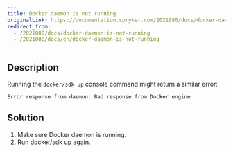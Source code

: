 ```yaml
---
title: Docker daemon is not running
originalLink: https://documentation.spryker.com/2021080/docs/docker-daemon-is-not-running
redirect_from:
  - /2021080/docs/docker-daemon-is-not-running
  - /2021080/docs/en/docker-daemon-is-not-running
---
```


## Description
Running the `docker/sdk up` console command might return a similar error:

```
Error response from daemon: Bad response from Docker engine
```

## Solution
1. Make sure Docker daemon is running.
2. Run docker/sdk up again.
